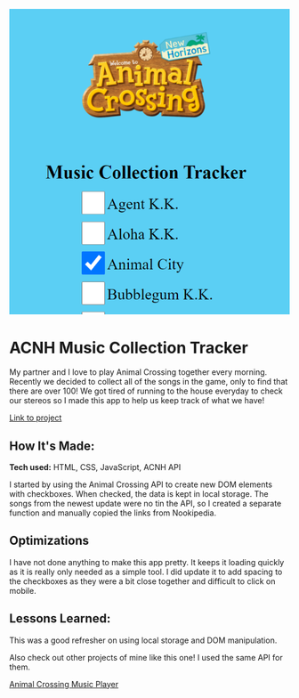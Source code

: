 ![Screenshot](/images/screenshot3.PNG)


# ACNH Music Collection Tracker
My partner and I love to play Animal Crossing together every morning. Recently we decided to collect all of the songs in the game, only to find that there are over 100! We got tired of running to the house everyday to check our stereos so I made this app to help us keep track of what we have!

[Link to project](https://acnhmusictracker.netlify.app/)

## How It's Made:

**Tech used:** HTML, CSS, JavaScript, ACNH API

I started by using the Animal Crossing API to create new DOM elements with checkboxes. When checked, the data is kept in local storage. The songs from the newest update were no tin the API, so I created a separate function and manually copied the links from Nookipedia.

## Optimizations

I have not done anything to make this app pretty. It keeps it loading quickly as it is really only needed as a simple tool. I did update it to add spacing to the checkboxes as they were a bit close together and difficult to click on mobile.

## Lessons Learned:

This was a good refresher on using local storage and DOM manipulation. 



Also check out other projects of mine like this one! I used the same API for them.

[Animal Crossing Music Player](https://github.com/ChrisThompsonDev/Animal-Crossing-KK-Slider-Music-Player)

